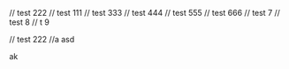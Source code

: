 // test 222
// test 111
// test 333
// test 444
// test 555
// test 666
// test 7
// test 8
// t 9

// test 222
//a
asd


ak
